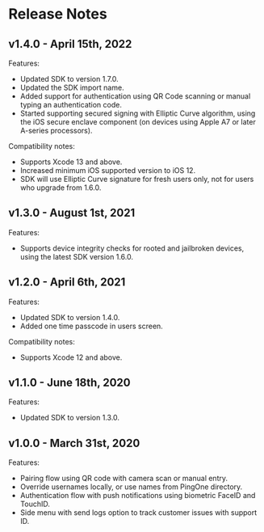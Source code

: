 # Release Notes

## v1.4.0 - April 15th, 2022
Features:

- Updated SDK to version 1.7.0.
- Updated the SDK import name.
- Added support for authentication using QR Code scanning or manual typing an authentication code.
- Started supporting secured signing with Elliptic Curve algorithm, using the iOS secure enclave component (on devices using Apple A7 or later A-series processors).

Compatibility notes:
 
- Supports Xcode 13 and above.
- Increased minimum iOS supported version to iOS 12.
- SDK will use Elliptic Curve signature for fresh users only, not for users who upgrade from 1.6.0.

## v1.3.0 - August 1st, 2021
Features:

- Supports device integrity checks for rooted and jailbroken devices, using the latest SDK version 1.6.0.

## v1.2.0 - April 6th, 2021
Features:

- Updated SDK to version 1.4.0.
- Added one time passcode in users screen.

Compatibility notes:

- Supports Xcode 12 and above.

## v1.1.0 - June 18th, 2020
Features:

- Updated SDK to version 1.3.0.

## v1.0.0 - March 31st, 2020
Features:

- Pairing flow using QR code with camera scan or manual entry.
- Override usernames locally, or use names from PingOne directory.
- Authentication flow with push notifications using biometric FaceID and TouchID.
- Side menu with send logs option to track customer issues with support ID.

